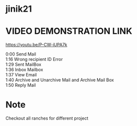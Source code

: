 # jinik21 
# VIDEO DEMONSTRATION LINK 

https://youtu.be/P-CW-iUPA7k

0:00 Send Mail \
1:16 Wrong recipient ID Error \
1:29 Sent MailBox \
1:36  Inbox Mailbox \
1:37 View Email \
1:40 Archive and Unarchive Mail and Archive Mail Box \
1:50 Reply Mail 


# Note
Checkout all ranches for different project
